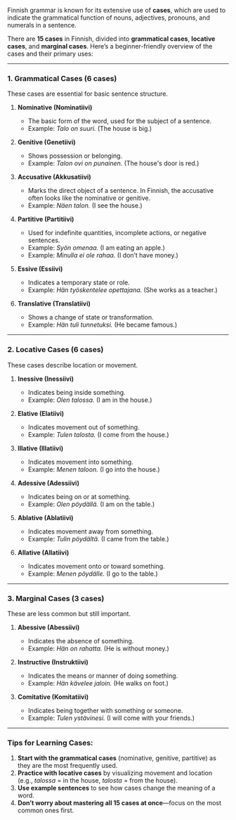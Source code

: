 Finnish grammar is known for its extensive use of **cases**, which are used to indicate the grammatical function of nouns, adjectives, pronouns, and numerals in a sentence. 

There are **15 cases** in Finnish, divided into **grammatical cases**, **locative cases**, and **marginal cases**. Here’s a beginner-friendly overview of the cases and their primary uses:

---

### 1. **Grammatical Cases** (6 cases)

These cases are essential for basic sentence structure.

1. **Nominative (Nominatiivi)**  
	- The basic form of the word, used for the subject of a sentence.  
	- Example: *Talo on suuri.* (The house is big.)

2. **Genitive (Genetiivi)**  
	- Shows possession or belonging.  
	- Example: *Talon ovi on punainen.* (The house's door is red.)

3. **Accusative (Akkusatiivi)**  
	- Marks the direct object of a sentence. In Finnish, the accusative often looks like the nominative or genitive.  
	- Example: *Näen talon.* (I see the house.)

4. **Partitive (Partitiivi)**  
	- Used for indefinite quantities, incomplete actions, or negative sentences.  
	- Example: *Syön omenaa.* (I am eating an apple.)  
	- Example: *Minulla ei ole rahaa.* (I don’t have money.)

5. **Essive (Essiivi)**  
	- Indicates a temporary state or role.  
	- Example: *Hän työskentelee opettajana.* (She works as a teacher.)

6. **Translative (Translatiivi)**  
	- Shows a change of state or transformation.  
	- Example: *Hän tuli tunnetuksi.* (He became famous.)

---

### 2. **Locative Cases** (6 cases)

These cases describe location or movement.

1. **Inessive (Inessiivi)**  
	- Indicates being inside something.  
	- Example: *Olen talossa.* (I am in the house.)

2. **Elative (Elatiivi)**  
	- Indicates movement out of something.  
	- Example: *Tulen talosta.* (I come from the house.)

3. **Illative (Illatiivi)**  
	- Indicates movement into something.  
	- Example: *Menen taloon.* (I go into the house.)

4. **Adessive (Adessiivi)**  
    - Indicates being on or at something.  
    - Example: *Olen pöydällä.* (I am on the table.)

5. **Ablative (Ablatiivi)**  
    - Indicates movement away from something.  
    - Example: *Tulin pöydältä.* (I came from the table.)

6. **Allative (Allatiivi)**  
    - Indicates movement onto or toward something.  
    - Example: *Menen pöydälle.* (I go to the table.)

---

### 3. **Marginal Cases** (3 cases)

These are less common but still important.

1. **Abessive (Abessiivi)**  
    - Indicates the absence of something.  
    - Example: *Hän on rahatta.* (He is without money.)

2. **Instructive (Instruktiivi)**  
    - Indicates the means or manner of doing something.  
    - Example: *Hän kävelee jaloin.* (He walks on foot.)

3. **Comitative (Komitatiivi)**  
    - Indicates being together with something or someone.  
    - Example: *Tulen ystävinesi.* (I will come with your friends.)

---

### Tips for Learning Cases:

1. **Start with the grammatical cases** (nominative, genitive, partitive) as they are the most frequently used.
2. **Practice with locative cases** by visualizing movement and location (e.g., *talossa* = in the house, *talosta* = from the house).
3. **Use example sentences** to see how cases change the meaning of a word.
4. **Don’t worry about mastering all 15 cases at once**—focus on the most common ones first.